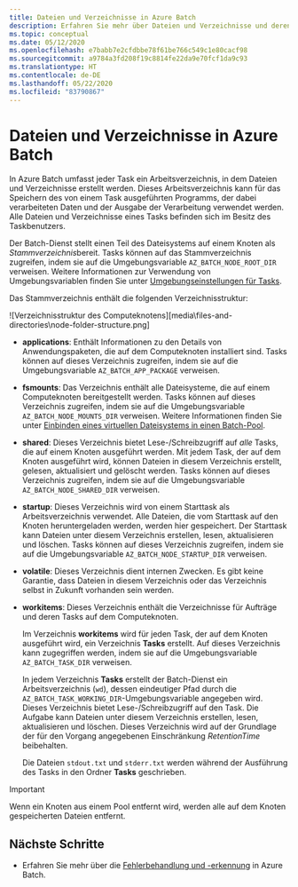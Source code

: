 ```yaml
---
title: Dateien und Verzeichnisse in Azure Batch
description: Erfahren Sie mehr über Dateien und Verzeichnisse und deren Verwendung in einem Azure Batch-Workflow aus Entwicklersicht.
ms.topic: conceptual
ms.date: 05/12/2020
ms.openlocfilehash: e7babb7e2cfdbbe78f61be766c549c1e80cacf98
ms.sourcegitcommit: a9784a3fd208f19c8814fe22da9e70fcf1da9c93
ms.translationtype: HT
ms.contentlocale: de-DE
ms.lasthandoff: 05/22/2020
ms.locfileid: "83790867"
---
```

# <a name="files-and-directories-in-azure-batch"></a>Dateien und Verzeichnisse in Azure Batch

In Azure Batch umfasst jeder Task ein Arbeitsverzeichnis, in dem Dateien und Verzeichnisse erstellt werden. Dieses Arbeitsverzeichnis kann für das Speichern des von einem Task ausgeführten Programms, der dabei verarbeiteten Daten und der Ausgabe der Verarbeitung verwendet werden. Alle Dateien und Verzeichnisse eines Tasks befinden sich im Besitz des Taskbenutzers.

Der Batch-Dienst stellt einen Teil des Dateisystems auf einem Knoten als *Stammverzeichnis*bereit. Tasks können auf das Stammverzeichnis zugreifen, indem sie auf die Umgebungsvariable `AZ_BATCH_NODE_ROOT_DIR` verweisen. Weitere Informationen zur Verwendung von Umgebungsvariablen finden Sie unter [Umgebungseinstellungen für Tasks](jobs-and-tasks.md#environment-settings-for-tasks).

Das Stammverzeichnis enthält die folgenden Verzeichnisstruktur:

![Verzeichnisstruktur des Computeknotens][media\files-and-directories\node-folder-structure.png]

- **applications**: Enthält Informationen zu den Details von Anwendungspaketen, die auf dem Computeknoten installiert sind. Tasks können auf dieses Verzeichnis zugreifen, indem sie auf die Umgebungsvariable `AZ_BATCH_APP_PACKAGE` verweisen.

- **fsmounts**: Das Verzeichnis enthält alle Dateisysteme, die auf einem Computeknoten bereitgestellt werden. Tasks können auf dieses Verzeichnis zugreifen, indem sie auf die Umgebungsvariable `AZ_BATCH_NODE_MOUNTS_DIR` verweisen. Weitere Informationen finden Sie unter [Einbinden eines virtuellen Dateisystems in einen Batch-Pool](virtual-file-mount.md).

- **shared**: Dieses Verzeichnis bietet Lese-/Schreibzugriff auf *alle* Tasks, die auf einem Knoten ausgeführt werden. Mit jedem Task, der auf dem Knoten ausgeführt wird, können Dateien in diesem Verzeichnis erstellt, gelesen, aktualisiert und gelöscht werden. Tasks können auf dieses Verzeichnis zugreifen, indem sie auf die Umgebungsvariable `AZ_BATCH_NODE_SHARED_DIR` verweisen.

- **startup**: Dieses Verzeichnis wird von einem Starttask als Arbeitsverzeichnis verwendet. Alle Dateien, die vom Starttask auf den Knoten heruntergeladen werden, werden hier gespeichert. Der Starttask kann Dateien unter diesem Verzeichnis erstellen, lesen, aktualisieren und löschen. Tasks können auf dieses Verzeichnis zugreifen, indem sie auf die Umgebungsvariable `AZ_BATCH_NODE_STARTUP_DIR` verweisen.

- **volatile**: Dieses Verzeichnis dient internen Zwecken. Es gibt keine Garantie, dass Dateien in diesem Verzeichnis oder das Verzeichnis selbst in Zukunft vorhanden sein werden.

- **workitems**: Dieses Verzeichnis enthält die Verzeichnisse für Aufträge und deren Tasks auf dem Computeknoten.

    Im Verzeichnis **workitems** wird für jeden Task, der auf dem Knoten ausgeführt wird, ein Verzeichnis **Tasks** erstellt. Auf dieses Verzeichnis kann zugegriffen werden, indem sie auf die Umgebungsvariable `AZ_BATCH_TASK_DIR` verweisen.
    
    In jedem Verzeichnis **Tasks** erstellt der Batch-Dienst ein Arbeitsverzeichnis (`wd`), dessen eindeutiger Pfad durch die `AZ_BATCH_TASK_WORKING_DIR`-Umgebungsvariable angegeben wird. Dieses Verzeichnis bietet Lese-/Schreibzugriff auf den Task. Die Aufgabe kann Dateien unter diesem Verzeichnis erstellen, lesen, aktualisieren und löschen. Dieses Verzeichnis wird auf der Grundlage der für den Vorgang angegebenen Einschränkung *RetentionTime* beibehalten.

    Die Dateien `stdout.txt` und `stderr.txt` werden während der Ausführung des Tasks in den Ordner **Tasks** geschrieben.

> [!IMPORTANT]
> Wenn ein Knoten aus einem Pool entfernt wird, werden alle auf dem Knoten gespeicherten Dateien entfernt.

## <a name="next-steps"></a>Nächste Schritte

- Erfahren Sie mehr über die [Fehlerbehandlung und -erkennung](error-handling.md) in Azure Batch.